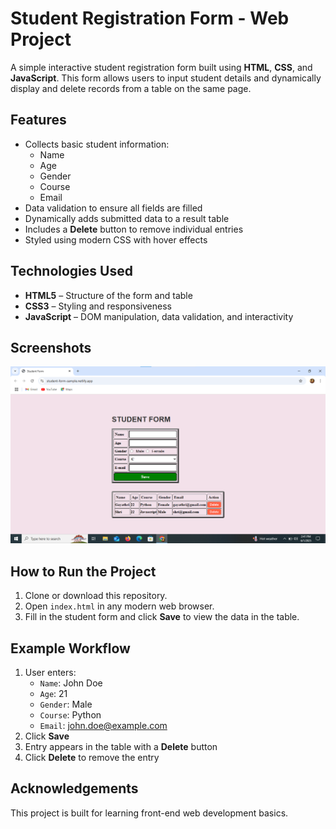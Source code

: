 # Student Registration Form - Web Project

A simple interactive student registration form built using **HTML**, **CSS**, and **JavaScript**. This form allows users to input student details and dynamically display and delete records from a table on the same page.

## Features

- Collects basic student information:
  - Name
  - Age
  - Gender
  - Course
  - Email
- Data validation to ensure all fields are filled
- Dynamically adds submitted data to a result table
- Includes a **Delete** button to remove individual entries
- Styled using modern CSS with hover effects

## Technologies Used

- **HTML5** – Structure of the form and table  
- **CSS3** – Styling and responsiveness  
- **JavaScript** – DOM manipulation, data validation, and interactivity

## Screenshots

![Form Layout](./studentform.png)

## How to Run the Project

1. Clone or download this repository.  
2. Open `index.html` in any modern web browser.  
3. Fill in the student form and click **Save** to view the data in the table.

## Example Workflow

1. User enters:  
   - `Name`: John Doe  
   - `Age`: 21  
   - `Gender`: Male  
   - `Course`: Python  
   - `Email`: john.doe@example.com  
2. Click **Save**  
3. Entry appears in the table with a **Delete** button  
4. Click **Delete** to remove the entry  

## Acknowledgements

This project is built for learning front-end web development basics.

